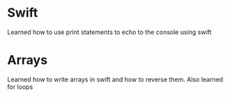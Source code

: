 # Swift
Learned how to use print statements to echo to the console using swift

# Arrays
Learned how to write arrays in swift and how to reverse them. Also learned for loops
